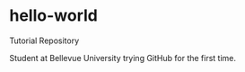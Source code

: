 # hello-world
Tutorial Repository 

Student at Bellevue University trying GitHub for the first time. 
